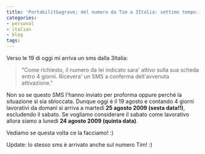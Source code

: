 ```yaml
---
title: 'Portabilit&agrave; del numero da Tim a 3Italia: settimo tempo. Eppur si muove!'
categories:
- personal
- italian
- blog
tags:
---
```

Verso le 19 di oggi mi arriva un sms dalla 3Italia:

>"Come richiesto, il numero da lei indicato sara' attivo sulla sua scheda
entro 4 giorni. Ricevera' un SMS a conferma dell'avvenuta attivazione."

Non so se questo SMS l'hanno inviato per proforma oppure perché la situazione
si sia sbloccata. Dunque oggi è il 19 agosto e contando 4 giorni lavorativi da
domani si arriva a martedì **25 agosto 2009 (sesta data!!)**, escludendo il
sabato. Se vogliamo considerare il sabato come lavorativo allora siamo a
lunedì **24 agosto 2009 (quinta data)**.

Vediamo se questa volta ce la facciamo! :)

Update: lo stesso sms è arrivato anche sul numero Tim! :)

